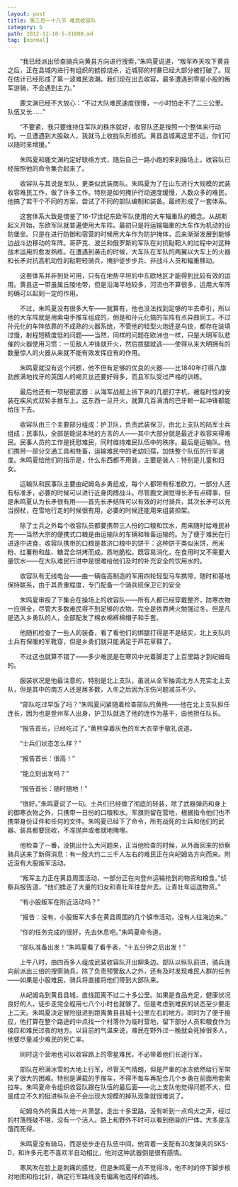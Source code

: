 ```yaml
---
layout: post
title: 第三百一十八节 难民收容队
category: 5
path: 2012-11-10-5-31800.md
tag: [normal]
---
```


　　“我已经派出侦查骑兵向黄县方向进行搜索，”朱鸣夏说道，“叛军昨天攻下黄县之后，正在县城内进行有组织的掳掠烧杀，近城郭的村寨已经大部分被打破了。现在估计已经形成了第一波难民浪潮。我们现在出去收容，最多遭遇到零星小股的叛军游骑，不会遇到主力。”

　　鹿文渊已经不大放心：“不过大队难民速度很慢，一小时怕走不了二三公里。队伍又长……”

　　“不要紧，我只要维持住军队的秩序就好，收容队还是按照一个整体来行动的。一旦遭遇到大股敌人，我就马上收拢队形抵抗。黄县县城离这里不远，你们可以随时来增援。”

　　朱鸣夏和鹿文渊约定好联络方式，随后自己一路小跑的来到操场上，收容队已经按照他的命令集合起来了。

　　收容队与其说是军队，更类似武装商队。朱鸣夏为了在山东进行大规模的武装收容难民工作，做了许多工作。特别是如何掩护行动速度缓慢，人数众多的难民，他搞了若干个不同的方案，尝试了不同的部队编制和装备。最终形成了一套体系。

　　这套体系大致是借鉴了16-17世纪东欧军队使用的大车辎重队的概念。从胡斯起义开始，东欧军队就普遍使用大车阵。最初只是将运输辎重的大车作为机动的设防堡垒。只是在进行防御和宿营的时候用大车作为防护掩体，后来渐渐发展到能够边战斗边移动的车阵。哥萨克、波兰和俄罗斯的军队在对抗鞑靼人的过程中对这种战术运用的愈发熟练。在遭遇到袭击的时候，大车队在军队的两翼以大车上的火器和长矛对抗高机动性的鞑靼轻骑兵，掩护徒步步兵、非战斗人员和辎重移动。

　　这套体系并非到处可用，只有在地势平坦的中东欧地区才能得到比较有效的运用。黄县这一带虽属丘陵地带，但是沿海平地较多，河流也不算很多，运用大车阵的确可以起到一定的作用。

　　不过，朱鸣夏没有很多大车——就算有，他也没法找到足够的牛去牵引，所以他的大车阵就是用紫电手推车组成的，倒是和孙元化搞的车阵有点异曲同工。不过孙元化的车阵依靠的不成熟的火器系统，不管他的轻型火炮还是鸟铳，都存在装填过慢，射程短精度低的问题——当然，同样的问题在欧洲也一样，只是大明军队悲催的火器使用习惯：一见敌人冲锋就开火，然后拔腿就逃——使得从来大明拥有的数量惊人的火器从来就不能有效发挥应有的作用。

　　朱鸣夏就没有这个问题，他不但有足够的优良的火器——比1840年打得八旗劲旅满地找牙的英国人的褐贝丝还要好得多，而且军队受过严格的训练。

　　最后他还有一项秘密武器：从海军战舰上拆下来的几挺打字机，被临时性的安装在疾风式双轮手推车上。这东西一旦开火，就算几百满清的巴牙赖一起冲锋都能给压下去。

　　收容队由三个主要部分组成：护卫队，负责武装保卫，由北上支队的陆军士兵组成；民事队，全部是能说本地的方言的人——其中大部分就是最近才收容来得难民。民事人员的工作是抚慰难民，同时维持难民队伍中的秩序。最后是运输队。他们携带一部分交通工具和牲畜，运输难民中的老幼妇孺，加快整个队伍的行军速度。朱鸣夏给他们的指示是，什么东西都不用装，主要是装人：特别是儿童和妇女。

　　运输队和民事队主要由屺姆岛乡勇组成，每个人都带有标准砍刀，一部分人还有标准矛，必要的时候可以进行近身肉搏战斗。尽管鹿文渊觉得长矛有点碍事，但是朱鸣夏认为长矛很有用——首先长矛结阵可以有效的对付骑兵，其次长矛可以充当拐杖，在雪地行走的时候很有用，必要的时候还能用来组装担架。

　　除了士兵之外每个收容队员都要携带三人份的口粮和饮水，用来随时给难民补充——当然大宗的便携式口粮是由运输队的车辆和牲畜运输的。为了便于难民在行进途中进食，收容队携带的口粮是救济口粮中的饼干：这种饼干类似米饼，用米粉、红薯粉和盐、糖混合烘烤而成。质地脆松。既容易消化，在食用时又不需要大量饮水——在大队难民行进中是很难给他们及时的补充安全的饮用水的。

　　收容队有无线电台——由一辆临高制造的军用四轮轻型马车携带，随时和基地保持联系，由于其贵重程度，专门配备一个骑兵班保卫它的安全

　　朱鸣夏审视了下集合在操场上的收容队——所有人都已经穿戴整齐，防寒衣物一应俱全，尽管大多数难民得不到足够的衣物，完全是依靠烤火勉强过冬。但是凡是选入乡勇队的人，全部配发了棉衣棉裤棉帽子和手套。

　　他随机检查了一些人的装备，看了看他们的绑腿打得是不是结实，北上支队的士兵有保暖的军靴穿，但是乡勇们就只能满足于芦花草鞋了。

　　不过这也就算不错了——多少难民是在寒风中光着脚走了上百里路才到屺姆岛的。

　　服装状况是他最注意的，特别是北上支队，虽说从全军抽调北方人充实北上支队，但是其中的南方人还是居多数，入冬之后因为冻伤问题减员不少。

　　“部队吃过早饭了吗？”朱鸣夏问紧随着检查部队的黄熊——他在北上支队担任连长，因为也是登州军人出身，护卫队就选了他的连作为基干，由他担任队长。

　　“报告首长，已经吃过了。”黄熊穿着灰色的军大衣举手敬礼说道。

　　“士兵们状态怎么样？”

　　“报告首长：很高！”

　　“能立刻出发吗？”

　　“报告首长：随时随地！”

　　“很好。”朱鸣夏说了一句。士兵们已经做了彻底的轻装，除了武器弹药和身上的御寒衣物之外，只携带一日份的口粮和水。军旗则留在营地，根据指令他们也不携带身份证件和任何的文件。朱鸣夏已经下了命令，所有战死的士兵和他们的武器、装具都要回收，不准抛弃或者就地掩埋。

　　他检查了一番，没挑出什么大问题来，正当他检查的时候，从外面回来的侦察骑兵送来了新得消息：有一股大约二三千人左右的难民正在向屺姆岛方向而来。附近没有大股叛军活动。

　　“叛军主力正在黄县周围活动，一部分正在向登州运输抢到的物资和粮食。”侦察兵报告道，“他们掳走了大量的妇女和青壮年往登州去。让青壮年运送物资。”

　　“有小股叛军在附近活动吗？”

　　“报告：没有，小股叛军大多在黄县周围的几个镇市活动，没有人往海边来。”

　　“你的任务完成的很好，先去休息吧。”朱鸣夏命令道。

　　“部队准备出发！”朱鸣夏看了看手表，“十五分钟之后出发！”

　　上午八时，由四百多人组成武装收容队开出柳条边。部队以纵队前进，骑兵连向前派出三倍的搜索骑兵，除了负责预警敌人之外，还有及时发现难民人群的任务——如果是小股难民，骑兵将直接将他们带到大部队来。

　　从屺姆岛到黄县县城，直线距离不过二十多公里。如果是食品充足，健康状况良好的人，徒步走完全程用七八个小时也就够了。但是考虑到难民的状态至少要走上二天。朱鸣夏决定冒险挺进到距离黄县县城十公里左右的地方。同时为了便于接应，他打算在整个路途的中点找一个村落作为临时营地，留下部分人员和粮食作为接应和难民过夜的地方。以目前的气温来说，难民在野外过一晚就会死掉很多人，他要尽量减少难民的死亡率。

　　同时这个营地也可以收容路上的零星难民，不必带着他们长途行军。

　　部队在积满冰雪的大地上行军，尽管天气晴朗，但是严重的冰冻依然给行军带来了很大的困难。特别是满载的手推车，不得不每车再配合几个乡勇在前面用套索拉车。朱鸣夏命令组织收容队跟在队伍的最后面——北上支队他觉得问题不大，但是成立不久的挺进纵队会不会出现大规模的掉队现象就很难说了。

　　屺姆岛外的黄县大地一片萧瑟，走出十多里路，没有听到一点鸡犬之声，经过的村落残破不堪，没有一个活人。路上和野外不时可以看到倒毙的尸体，大多是冻饿而死得。

　　朱鸣夏没有骑马，而是徒步走在队伍中间，他背着一支配有30发弹夹的SKS-D，和许多元老不喜欢半自动相比，他对这种武器倒是很有感情。

　　寒风吹在脸上是刺痛的感觉，但是朱鸣夏一点不觉得冷，他不时的停下脚步核对地图和指北针，确定行军路线没有偏离他选择的路线。
